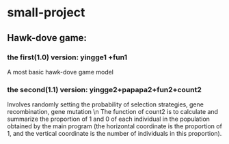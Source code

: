 # small-project
## Hawk-dove game:
### the first(1.0) version: yingge1 +fun1
A most basic hawk-dove game model
### the second(1.1) version: yingge2+papapa2+fun2+count2 
Involves randomly setting the probability of selection strategies, gene recombination, gene mutation  \n The function of count2 is to calculate and summarize the proportion of 1 and 0 of each individual in the population obtained by the main program (the horizontal coordinate is the proportion of 1, and the vertical coordinate is the number of individuals in this proportion).
